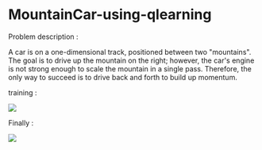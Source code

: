 # MountainCar-using-qlearning

Problem description : 

A car is on a one-dimensional track, positioned between two "mountains". The goal is to drive up the mountain on the right; however, the car's engine is not strong enough to scale the mountain in a single pass. Therefore, the only way to succeed is to drive back and forth to build up momentum.


training :

![](https://raw.githubusercontent.com/zackq88/MountainCar-using-qlearning-/main/.train.gif)






Finally :

![](https://raw.githubusercontent.com/zackq88/MountainCar-using-qlearning-/main/.solution.gif)
